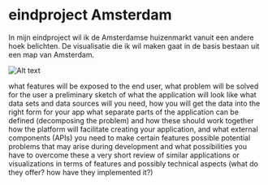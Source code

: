 # eindproject Amsterdam

In mijn eindproject wil ik de Amsterdamse huizenmarkt vanuit een andere hoek belichten. De visualisatie die ik wil maken gaat in de basis bestaan uit een map van Amsterdam. 

![Alt text](iris/project/doc/schetsProject.jpg)

what features will be exposed to the end user, what problem will be solved for the user
a preliminary sketch of what the application will look like
what data sets and data sources will you need, how you will get the data into the right form for your app
what separate parts of the application can be defined (decomposing the problem) and how these should work together
how the platform will facilitate creating your application, and what external components (APIs) you need to make certain features possible
potential problems that may arise during development and what possibilities you have to overcome these
a very short review of similar applications or visualizations in terms of features and possibly technical aspects (what do they offer? how have they implemented it?)